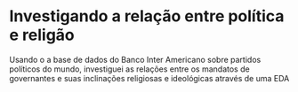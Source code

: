 # Investigando a relação entre política e religão
Usando o a base de dados do Banco Inter Americano sobre partidos políticos do mundo, investiguei as relações entre os mandatos de governantes e suas inclinações religiosas e ideológicas através de uma EDA
